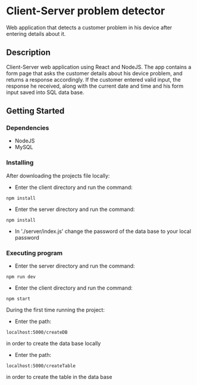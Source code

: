 # Client-Server problem detector

Web application that detects a customer problem in his device after entering details about it.

## Description

Client-Server web application using React and NodeJS. The app contains a form page that asks 
the customer details about his device problem, and returns a response accordingly. If the customer
entered valid input, the response he received, along with the current date and time and his form input
saved into SQL data base.

## Getting Started

### Dependencies

* NodeJS
* MySQL

### Installing

After downloading the projects file locally:
* Enter the client directory and run the command:
```
npm install
```
* Enter the server directory and run the command:
```
npm install
```
* In './server/index.js' change the password of the data base to your local password

### Executing program

* Enter the server directory and run the command:
```
npm run dev
```
* Enter the client directory and run the command:
```
npm start
```

During the first time running the project:
* Enter the path: 
```
localhost:5000/createDB
```
in order to create the data base locally
* Enter the path:
```
localhost:5000/createTable
```
in order to create the table in the data base
